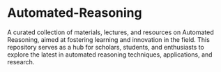 # Automated-Reasoning
A curated collection of materials, lectures, and resources on Automated Reasoning, aimed at fostering learning and innovation in the field. This repository serves as a hub for scholars, students, and enthusiasts to explore the latest in automated reasoning techniques, applications, and research.
